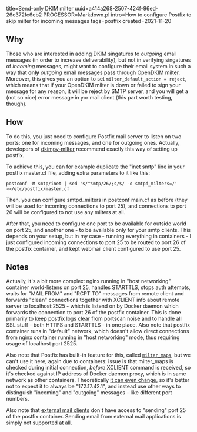 title=Send-only DKIM milter
uuid=a414a268-2507-424f-96ed-26c372fc6eb2
PROCESSOR=Markdown.pl
intro=How to configure Postfix to skip milter for incoming messages
tags=postfix
created=2021-11-20

Why
---

Those who are interested in adding DKIM singatures to _outgoing_ email messages (in order to increase deliverability),
but not in verifying singatures of _incoming_ messages,
might want to configure their email system in such a way that **only** _outgoing_ email messages pass through OpenDKIM milter.
Moreover, this gives you an option to set `milter_default_action = reject`,
which means that if your OpenDKIM milter is down or failed to sign your message for any reason,
it will be reject by SMTP server, and you will get a (not so nice) error message in yor mail client
(this part worth testing, though).

How
---

To do this, you just need to configure Postfix mail server to listen on two ports:
one for incoming messages, and one for outgoing ones.
Actually, developers of [dkimpy-milter][] recommend exactly this way of setting up postfix.

[dkimpy-milter]: https://pypi.org/project/dkimpy-milter/

To achieve this, you can for example duplicate the "inet smtp" line in your postfix master.cf file,
adding extra parameters to it like this:

	postconf -M smtp/inet | sed 's/^smtp/26/;s/$/ -o smtpd_milters=/' >>/etc/postfix/master.cf

Then, you can configure smtpd\_milters in postconf main.cf as before
(they will be used for incoming connections to port 25),
and connections to port 26 will be configured to not use any milters at all.

After that, you need to configure one port to be available for outside world on port 25,
and another one - to be available only for your smtp clients.
This depends on your setup, but in my case - running everything in containers -
I just configured incoming connections to port 25 to be routed to port 26 of the postfix container,
and kept webmail client configured to use port 25.

Notes
-----

Actually, it's a bit more complex: nginx running in "host networking" container world-listens on port 25,
handles STARTTLS, stops auth attempts, waits for "MAIL FROM" and "RCPT TO" messages from remote client
and forwards "clean" connections together with XCLIENT info about remote server to localhost:2525 -
which is listend on by Docker daemon which forwards the connection to port 26 of the postfix container.
This is done primarily to keep postfix logs clear from portscan noise and to handle all SSL stuff -
both HTTPS and STARTTLS - in one place.
Also note that postfix container runs in "default" network,
which doesn't allow direct connections from nginx container running in "host networking" mode,
thus requiring usage of localhost port 2525.

Also note that Postfix has built-in feature for this, called [`milter_maps`][p-mm], but we can't use it here,
again due to containers: issue is that milter\_maps is checked during initial connection, _before_ XCLIENT command is received,
so it's checked against IP address of Docker daemon proxy, which is in same network as other containers.
Theoretically [it can even change][docker-ip], so it's better not to expect it to always be "172.17.42.1",
and instead use other ways to distinguish "incoming" and "outgoing" messages - like different port numbers.

Also note that [external mail clients][mail-ext] don't have access to "sending" port 25 of the postfix container.
Sending email from external mail applications is simply not supported at all.

[p-mm]: http://www.postfix.org/postconf.5.html#smtpd_milter_maps
[docker-ip]: https://github.com/moby/moby/issues/17305
[mail-ext]: using-http-basic-auth-for-nginx-mail-auth-http-server.html

